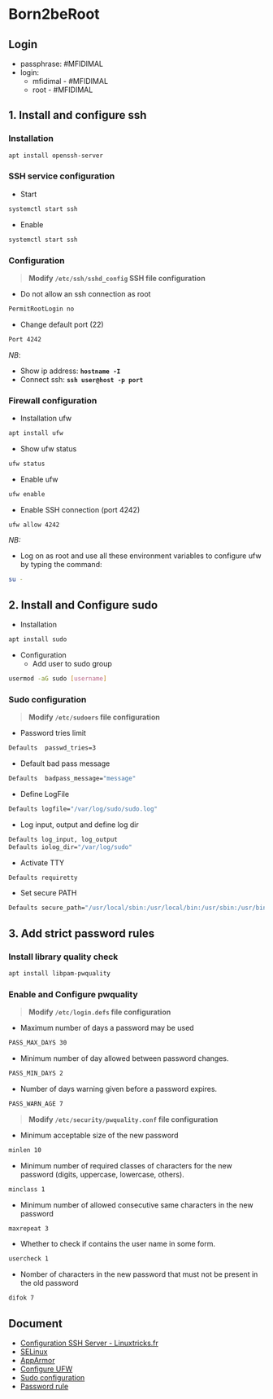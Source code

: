 # Born2beRoot

## Login

- passphrase: #MFIDIMAL
- login:
  - mfidimal - #MFIDIMAL
  - root - #MFIDIMAL

## 1. Install and configure ssh

### Installation

```bash
apt install openssh-server
```

### SSH service configuration

- Start

```bash
systemctl start ssh
```

- Enable

```bash
systemctl start ssh
```

### Configuration

> **Modify `/etc/ssh/sshd_config` SSH file configuration**

- Do not allow an ssh connection as root

```bash
PermitRootLogin no
```

- Change default port (22)

```bash
Port 4242
```

*NB*:

- Show ip address: **`hostname -I`**
- Connect ssh: **`ssh user@host -p port`**

### Firewall configuration

- Installation ufw

```bash
apt install ufw
```

- Show ufw status

```bash
ufw status
```

- Enable ufw

```bash
ufw enable
```

- Enable SSH connection (port 4242)

```bash
ufw allow 4242
```

*NB:*

- Log on as root and use all these environment variables to configure ufw by typing the command:

```bash
su -
```

## 2. Install and Configure sudo

- Installation

```bash
apt install sudo
```

- Configuration
  - Add user to sudo group

```bash
usermod -aG sudo [username]
```

### Sudo configuration

> **Modify `/etc/sudoers` file configuration**

- Password tries limit

```bash
Defaults  passwd_tries=3
```

- Default bad pass message

```bash
Defaults  badpass_message="message"
```

- Define LogFile

```bash
Defaults logfile="/var/log/sudo/sudo.log"
```

- Log input, output and define log dir

```bash
Defaults log_input, log_output
Defaults iolog_dir="/var/log/sudo"
```

- Activate TTY

```bash
Defaults requiretty
```

- Set secure PATH

```bash
Defaults secure_path="/usr/local/sbin:/usr/local/bin:/usr/sbin:/usr/bin:/sbin:/bin:/snap/bin"
```

## 3. Add strict password rules

### Install library quality check

```bash
apt install libpam-pwquality
```

### Enable and Configure pwquality

> **Modify `/etc/login.defs` file configuration**

- Maximum number of days a password may be used

```bash
PASS_MAX_DAYS 30
```

- Minimum number of day allowed between password changes.

```bash
PASS_MIN_DAYS 2
```

- Number of days warning given before a password expires.

```bash
PASS_WARN_AGE 7
```

> **Modify `/etc/security/pwquality.conf` file configuration**

- Minimum acceptable size of the new password

```bash
minlen 10
```

- Minimum number of required classes of characters for the new password (digits, uppercase, lowercase, others).

```bash
minclass 1
```

- Minimum number of allowed consecutive same characters in the new password

```bash
maxrepeat 3
```

- Whether to check if contains the user name in some form.

```bash
usercheck 1
```

- Nomber of characters in the new password that must not be present in the old password

```bash
difok 7
```

## Document

- [Configuration SSH Server - Linuxtricks.fr](https://www.linuxtricks.fr/wiki/ssh-installer-et-configurer-un-serveur-ssh)
- [SELinux](https://www.redhat.com/fr/topics/linux/what-is-selinux)
- [AppArmor](https://doc.ubuntu-fr.org/apparmor)
- [Configure UFW](https://www.tecmint.com/setup-ufw-firewall-on-ubuntu-and-debian/)
- [Sudo configuration](https://www.tecmint.com/sudoers-configurations-for-setting-sudo-in-linux/)
- [Password rule](https://www.server-world.info/en/note?os=Debian_12&p=pam&f=1)
